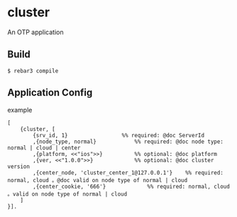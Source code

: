cluster
=====

An OTP application

Build
-----

    $ rebar3 compile

Application Config
-----
example
	
	[
		{cluster, [
		    {srv_id, 1}					%% required: @doc ServerId
		    ,{node_type, normal}			%% required: @doc node type: normal | cloud | center
		    ,{platform, <<"ios">>}			%% optional: @doc platform
		    ,{ver, <<"1.0.0">>}				%% optional: @doc cluster version
		    ,{center_node, 'cluster_center_1@127.0.0.1'}	%% required: normal, cloud 。@doc valid on node type of normal | cloud
		    ,{center_cookie, '666'}				%% required: normal, cloud 。valid on node type of normal | cloud
    	]
    }].
